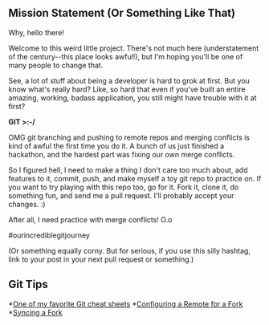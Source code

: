 ## Mission Statement (Or Something Like That)

Why, hello there!

Welcome to this weird little project. There's not much here (understatement of the century--this place looks awful!), but I'm hoping you'll be one of many people to change that.

See, a lot of stuff about being a developer is hard to grok at first. But you know what's really hard? Like, so hard that even if you've built an entire amazing, working, badass application, you still might have trouble with it at first? 

**GIT >:-/**

OMG git branching and pushing to remote repos and merging conflicts is kind of awful the first time you do it. A bunch of us just finished a hackathon, and the hardest part was fixing our own merge conflicts.

So I figured hell, I need to make a thing I don't care too much about, add features to it, commit, push, and make myself a toy git repo to practice on. If you want to try playing with this repo too, go for it. Fork it, clone it, do something fun, and send me a pull request. I'll probably accept your changes. :)

After all, I need practice with merge conflicts! O.o

#ourincrediblegitjourney 

(Or something equally corny. But for serious, if you use this silly hashtag, link to your post in your next pull request or something.)

## Git Tips

*[One of my favorite Git cheat sheets](https://education.github.com/git-cheat-sheet-education.pdf)
*[Configuring a Remote for a Fork](https://help.github.com/articles/configuring-a-remote-for-a-fork/)
*[Syncing a Fork](https://help.github.com/articles/syncing-a-fork/)
